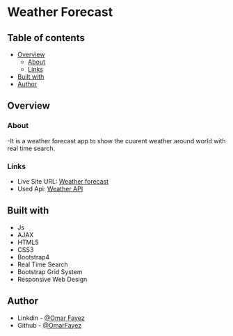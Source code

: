 # Weather Forecast

## Table of contents

- [Overview](#overview)
  - [About](#About)
  - [Links](#links)
- [Built with](#built-with)
- [Author](#author)

## Overview

### About

-It is a weather forecast app to show the cuurent weather around world with real time search.

### Links

- Live Site URL: [Weather forecast](https://omarfayez.github.io/07.Weather-Forecast/)
- Used Api: [Weather API](https://www.weatherapi.com/)

## Built with

- Js
- AJAX
- HTML5
- CSS3
- Bootstrap4
- Real Time Search
- Bootstrap Grid System
- Responsive Web Design

## Author

- Linkdin - [@Omar Fayez](https://www.linkedin.com/in/fayez-95/)
- Github - [@OmarFayez](https://github.com/OmarFayez)
